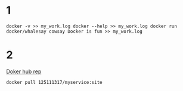 # 1
`
docker -v >> my_work.log
docker --help >> my_work.log
docker run docker/whalesay cowsay Docker is fun >> my_work.log
`
# 2
[Doker hub rep](https://hub.docker.com/repository/docker/125111317/myservice)

`
docker pull 125111317/myservice:site
`